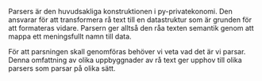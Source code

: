 Parsers är den huvudsakliga konstruktionen i py-privatekonomi. Den ansvarar för att transformera rå text till en datastruktur som är grunden för att formateras vidare. Parsern ger alltså den råa texten semantik genom att mappa ett meningsfullt namn till data.

För att parsningen skall genomföras behöver vi veta vad det är vi parsar. Denna omfattning av olika uppbyggnader av rå text ger upphov till olika parsers som parsar på olika sätt.